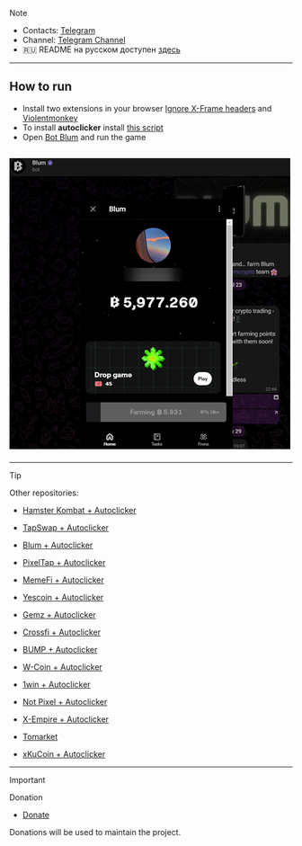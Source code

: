 > [!NOTE]
> - Contacts: [Telegram](https://t.me/mudachyo)
> - Channel: [Telegram Channel](https://t.me/shopalenka) 
> - 🇷🇺 README на русском доступен [здесь](README.md)
---
## How to run  
- Install two extensions in your browser [Ignore X-Frame headers](https://chromewebstore.google.com/detail/ignore-x-frame-headers/gleekbfjekiniecknbkamfmkohkpodhe) and [Violentmonkey](https://chromewebstore.google.com/detail/violentmonkey/jinjaccalgkegednnccohejagnlnfdag?hl=be)
- To install **autoclicker** install [this script](https://github.com/mudachyo/Blum/raw/main/blum-autoclicker.user.js)
- Open [Bot Blum](https://web.telegram.org/k/#?tgaddr=tg%3A%2F%2Fresolve%3Fdomain%3DBlumCryptoBot%26appname%3Dapp%26startapp%3Dref_jcGkWMkJaN) and run the game

## ![Result](result.png)
---
> [!TIP]
> Other repositories:
> 
> - [Hamster Kombat + Autoclicker](https://github.com/mudachyo/Hamster-Kombat)
> 
> - [TapSwap + Autoclicker](https://github.com/mudachyo/TapSwap)
> 
> - [Blum + Autoclicker](https://github.com/mudachyo/Blum)
>
> - [PixelTap + Autoclicker](https://github.com/mudachyo/PixelTap)
> 
> - [MemeFi + Autoclicker](https://github.com/mudachyo/MemeFi-Coin)
>
> - [Yescoin + Autoclicker](https://github.com/mudachyo/Yescoin)
>
> - [Gemz + Autoclicker](https://github.com/mudachyo/Gemz)
>
> - [Сrossfi + Autoclicker](https://github.com/mudachyo/Crossfi)
>
> - [BUMP + Autoclicker](https://github.com/mudachyo/BUMP)
>
> - [W-Coin + Autoclicker](https://github.com/mudachyo/W-Coin)
>
> - [1win + Autoclicker](https://github.com/mudachyo/1win-Token)
>
> - [Not Pixel + Autoclicker](https://github.com/mudachyo/Not-Pixel)
>
> - [X-Empire + Autoclicker](https://github.com/mudachyo/X-Empire)
>
> - [Tomarket](https://github.com/mudachyo/Tomarket)
>
> - [xKuCoin + Autoclicker](https://github.com/mudachyo/xKuCoin)
---
> [!IMPORTANT] 
> Donation
> 
> - [Donate](https://mudachyo.codes/donate/)
> 
> Donations will be used to maintain the project.